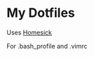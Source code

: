 # My Dotfiles

Uses [Homesick](https://github.com/technicalpickles/homesick)

For .bash_profile and .vimrc
